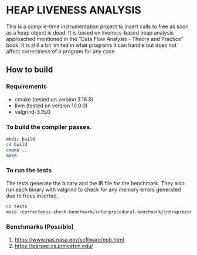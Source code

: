 # HEAP LIVENESS ANALYSIS

This is a compile-time instrumentation project to insert calls to free as soon as a heap object is dead. It is based on liveness-based heap analysis approached mentioned in the "Data Flow Analysis - Theory and Practice" book. It is still a bit limited in what programs it can handle but does not affect correctness of a program for any case

## How to build

### Requirements
- cmake (tested on version 3.16.3)
- llvm (tested on version 10.0.0)
- valgrind-3.15.0


### To build the compiler passes.
```bash
mkdir build
cd build
cmake ..
make
```

### To run the tests
The tests generate the binary and the IR file for the benchmark. They also run each binary with valgrind to check for any memory errors generated due to frees inserted.

```bash
cd tests
make <correctness-check-benchmark/interprocedural-benchmark/intraprocedural-linked-list-benchmark>
```


### Benchmarks (Possible)

1. https://www.nas.nasa.gov/software/npb.html
2. https://parsec.cs.princeton.edu/

